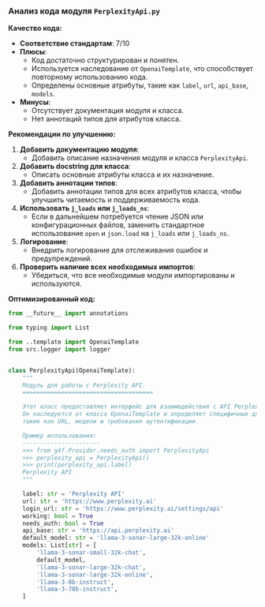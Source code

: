 ### **Анализ кода модуля `PerplexityApi.py`**

**Качество кода:**

- **Соответствие стандартам**: 7/10
- **Плюсы**:
    - Код достаточно структурирован и понятен.
    - Используется наследование от `OpenaiTemplate`, что способствует повторному использованию кода.
    - Определены основные атрибуты, такие как `label`, `url`, `api_base`, `models`.
- **Минусы**:
    - Отсутствует документация модуля и класса.
    - Нет аннотаций типов для атрибутов класса.

**Рекомендации по улучшению:**

1.  **Добавить документацию модуля**:
    -   Добавить описание назначения модуля и класса `PerplexityApi`.
2.  **Добавить docstring для класса**:
    -   Описать основные атрибуты класса и их назначение.
3.  **Добавить аннотации типов**:
    -   Добавить аннотации типов для всех атрибутов класса, чтобы улучшить читаемость и поддерживаемость кода.
4.  **Использовать `j_loads` или `j_loads_ns`**:
    -   Если в дальнейшем потребуется чтение JSON или конфигурационных файлов, заменить стандартное использование `open` и `json.load` на `j_loads` или `j_loads_ns`.
5.  **Логирование**:
    -   Внедрить логирование для отслеживания ошибок и предупреждений.
6.  **Проверить наличие всех необходимых импортов**:
    -   Убедиться, что все необходимые модули импортированы и используются.

**Оптимизированный код:**

```python
from __future__ import annotations

from typing import List

from ..template import OpenaiTemplate
from src.logger import logger


class PerplexityApi(OpenaiTemplate):
    """
    Модуль для работы с Perplexity API.
    =====================================

    Этот класс предоставляет интерфейс для взаимодействия с API Perplexity.
    Он наследуется от класса OpenaiTemplate и определяет специфичные для Perplexity параметры,
    такие как URL, модели и требования аутентификации.

    Пример использования:
    ----------------------
    >>> from g4f.Provider.needs_auth import PerplexityApi
    >>> perplexity_api = PerplexityApi()
    >>> print(perplexity_api.label)
    Perplexity API
    """

    label: str = 'Perplexity API'
    url: str = 'https://www.perplexity.ai'
    login_url: str = 'https://www.perplexity.ai/settings/api'
    working: bool = True
    needs_auth: bool = True
    api_base: str = 'https://api.perplexity.ai'
    default_model: str = 'llama-3-sonar-large-32k-online'
    models: List[str] = [
        'llama-3-sonar-small-32k-chat',
        default_model,
        'llama-3-sonar-large-32k-chat',
        'llama-3-sonar-large-32k-online',
        'llama-3-8b-instruct',
        'llama-3-70b-instruct',
    ]